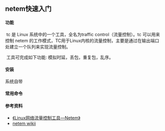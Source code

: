 ## netem快速入门

#### 功能

​       tc 是 Linux 系统中的一个工具，全名为traffic control（流量控制）。tc 可以用来控制 netem 的工作模式，TC用于Linux内核的流量控制，主要是通过在输出端口处建立一个队列来实现流量控制。

​	工具可完成如下功能: 模拟时延，丢包，重复包，乱序。

#### 安装

系统自带

#### 常用命令





#### 参考资料

+ [ 《Linux网络流量控制工具—Netem》](http://blog.163.com/lixuefeng19841223@126/blog/static/4895157620136865034378/)
+ [ netem wikii](https://wiki.linuxfoundation.org/networking/netem)
